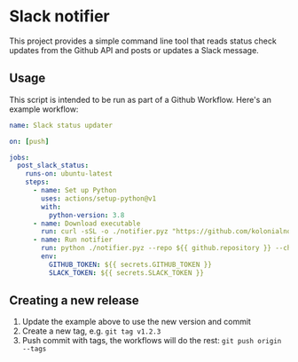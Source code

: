 # Slack notifier

This project provides a simple command line tool that reads status check updates
from the Github API and posts or updates a Slack message.

## Usage

This script is intended to be run as part of a Github Workflow. Here's an example
workflow:

```yaml
name: Slack status updater

on: [push]

jobs:
  post_slack_status:
    runs-on: ubuntu-latest
    steps:
      - name: Set up Python
        uses: actions/setup-python@v1
        with:
          python-version: 3.8
      - name: Download executable
        run: curl -sSL -o ./notifier.pyz "https://github.com/kolonialno/slack-notifier/releases/download/v1.0.1/notifier.pyz"
      - name: Run notifier
        run: python ./notifier.pyz --repo ${{ github.repository }} --channel "#my-slack-channel" --commit ${{ github.sha }}
        env:
          GITHUB_TOKEN: ${{ secrets.GITHUB_TOKEN }}
          SLACK_TOKEN: ${{ secrets.SLACK_TOKEN }}
```

## Creating a new release

 1. Update the example above to use the new version and commit
 2. Create a new tag, e.g. `git tag v1.2.3`
 3. Push commit with tags, the workflows will do the rest: `git push origin --tags`
